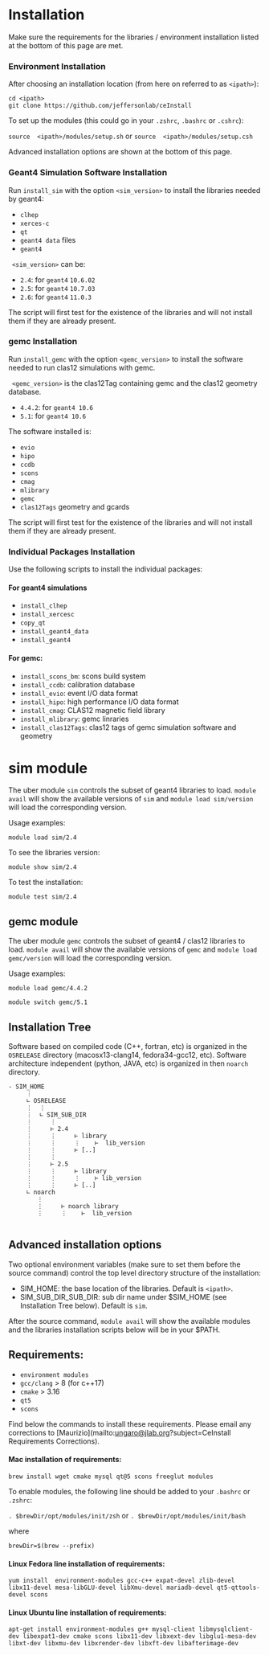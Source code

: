# Installation

Make sure the requirements for the libraries / environment installation 
listed at the bottom of this page are met.

### Environment Installation

After choosing an installation location (from here on referred to as ```<ipath>```):

```
cd <ipath>
git clone https://github.com/jeffersonlab/ceInstall
```

To set up the modules (this could go in your `.zshrc`,  `.bashrc` or `.cshrc`):

`source  <ipath>/modules/setup.sh` or `source  <ipath>/modules/setup.csh`

Advanced installation options are shown at the bottom of this page.

### Geant4 Simulation Software Installation

Run `install_sim` with the option `<sim_version>` to install the libraries needed by geant4:

- `clhep`
- `xerces-c`
- `qt`
- `geant4 data` files
- `geant4`

` <sim_version>` can be:

- `2.4`: for `geant4` `10.6.02`
- `2.5`: for `geant4` `10.7.03`
- `2.6`: for `geant4` `11.0.3`

The script will first test for the existence of the libraries and 
will not install them if they are already present.

### gemc Installation

Run `install_gemc` with the option `<gemc_version>` to install 
the software needed to run clas12 simulations with gemc.

` <gemc_version>` is the clas12Tag containing gemc and the clas12 geometry database.

- `4.4.2`: for `geant4 10.6` 
- `5.1`: for `geant4 10.6` 

The software installed is:

- `evio`
- `hipo`
- `ccdb`
- `scons`
- `cmag`
- `mlibrary`
- `gemc`
- `clas12Tags` geometry and gcards

The script will first test for the existence of the libraries and 
will not install them if they are already present.

### Individual Packages  Installation

Use the following scripts to install the individual packages:

#### For geant4 simulations

- `install_clhep`       
- `install_xercesc`
- `copy_qt`
- `install_geant4_data`
- `install_geant4`

#### For gemc:

- `install_scons_bm`: scons build system
- `install_ccdb`: calibration database
- `install_evio`: event I/O data format        
- `install_hipo`: high performance I/O data format
- `install_cmag`: CLAS12 magnetic field library
- `install_mlibrary`: gemc linraries
- `install_clas12Tags`: clas12 tags of gemc simulation software and geometry


# sim module

The uber module `sim` controls the subset of geant4 libraries to load. 
`module avail` will show the available versions of `sim` and `module load sim/version`
will load the corresponding version. 

Usage examples:

```
module load sim/2.4
```

To see the libraries version:

```
module show sim/2.4
```

To test the installation:

```
module test sim/2.4
```

## gemc module

The uber module `gemc` controls the subset of geant4 / clas12 libraries to load. 
`module avail` will show the available versions of `gemc` and `module load gemc/version`
will load the corresponding version. 

Usage examples:

```
module load gemc/4.4.2
```

```
module switch gemc/5.1
```


## Installation Tree


Software based on compiled code (C++, fortran, etc) is organized in the `OSRELEASE` directory 
(macosx13-clang14, fedora34-gcc12, etc).
Software architecture independent (python, JAVA, etc) is organized in then `noarch` directory.

```
- SIM_HOME
     ⋮
     ∟ OSRELEASE
     ⋮  ⋮
     ⋮  ∟ SIM_SUB_DIR
     ⋮     ⋮
     ⋮     ⊢ 2.4
     ⋮     ⋮     ⊢ library
     ⋮     ⋮     ⋮    ⊢  lib_version
     ⋮     ⋮     ⊢ [..]        
     ⋮     ⋮         
     ⋮     ⊢ 2.5
     ⋮     ⋮     ⊢ library
     ⋮     ⋮     ⋮    ⊢ lib_version
     ⋮     ⋮     ⊢ [..]        
     ∟ noarch
        ⋮
        ⋮     ⊢ noarch library
        ⋮     ⋮    ⊢  lib_version
            
```



## Advanced installation options

Two optional environment variables (make sure to set them before the source command) 
control the top level directory structure of the installation:

- SIM_HOME: the base location of the libraries. 
Default is `<ipath>`.
- SIM_SUB_DIR_SUB_DIR: sub dir name under $SIM_HOME (see Installation Tree below). 
Default is `sim`.

After the source command, `module avail` will show the available modules and 
the libraries installation scripts below will be in your $PATH.


## Requirements:

- `environment modules`
- `gcc/clang` > 8 (for c++17) 
- `cmake` > 3.16
- `qt5`
- `scons`

Find below the commands to install these requirements. Please email any corrections to
[Maurizio](mailto:ungaro@jlab.org?subject=CeInstall Requirements Corrections).


#### Mac installation of requirements:

```brew install wget cmake mysql qt@5 scons freeglut modules```

To enable modules, the following line should be added to your `.bashrc` or `.zshrc`:

`. $brewDir/opt/modules/init/zsh` or `. $brewDir/opt/modules/init/bash`

where 

`brewDir=$(brew --prefix)`

#### Linux Fedora line installation of requirements:

```yum install  environment-modules gcc-c++ expat-devel zlib-devel libx11-devel mesa-libGLU-devel libXmu-devel mariadb-devel qt5-qttools-devel scons```

#### Linux Ubuntu line installation of requirements:

```apt-get install environment-modules g++ mysql-client libmysqlclient-dev libexpat1-dev cmake scons libx11-dev libxext-dev libglu1-mesa-dev libxt-dev libxmu-dev libxrender-dev libxft-dev libafterimage-dev```
